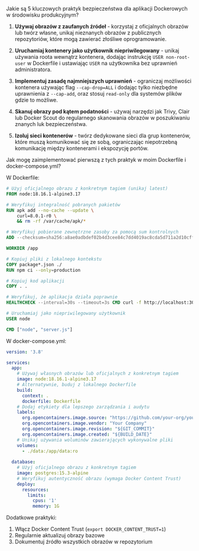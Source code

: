 Jakie są 5 kluczowych praktyk bezpieczeństwa dla aplikacji Dockerowych w środowisku produkcyjnym?

1. **Używaj obrazów z zaufanych źródeł** - korzystaj z oficjalnych obrazów lub twórz własne, unikaj nieznanych obrazów z publicznych repozytoriów, które mogą zawierać złośliwe oprogramowanie.

2. **Uruchamiaj kontenery jako użytkownik niepriwilegowany** - unikaj używania roota wewnątrz kontenera, dodając instrukcję `USER non-root-user` w Dockerfile i ustawiając `USER` na użytkownika bez uprawnień administratora.

3. **Implementuj zasadę najmniejszych uprawnień** - ograniczaj możliwości kontenera używając flag `--cap-drop=ALL` i dodając tylko niezbędne uprawnienia z `--cap-add`, oraz stosuj `read-only` dla systemów plików gdzie to możliwe.

4. **Skanuj obrazy pod kątem podatności** - używaj narzędzi jak Trivy, Clair lub Docker Scout do regularnego skanowania obrazów w poszukiwaniu znanych luk bezpieczeństwa.

5. **Izoluj sieci kontenerów** - twórz dedykowane sieci dla grup kontenerów, które muszą komunikować się ze sobą, ograniczając niepotrzebną komunikację między kontenerami i ekspozycję portów.

Jak mogę zaimplementować pierwszą z tych praktyk w moim Dockerfile i docker-compose.yml?

W Dockerfile:

```dockerfile
# Użyj oficjalnego obrazu z konkretnym tagiem (unikaj latest)
FROM node:18.16.1-alpine3.17

# Weryfikuj integralność pobranych pakietów
RUN apk add --no-cache --update \
    curl=8.0.1-r0 \
    && rm -rf /var/cache/apk/*

# Weryfikuj pobierane zewnętrzne zasoby za pomocą sum kontrolnych
ADD --checksum=sha256:a8ae0adbdef02b4d3cee84c7dd4019ac8cda5d711a2d10cffdfd401b4f0372ee https://example.com/app/package.tgz /app/

WORKDIR /app

# Kopiuj pliki z lokalnego kontekstu
COPY package*.json ./
RUN npm ci --only=production

# Kopiuj kod aplikacji
COPY . .

# Weryfikuj, że aplikacja działa poprawnie
HEALTHCHECK --interval=30s --timeout=3s CMD curl -f http://localhost:3000/health || exit 1

# Uruchamiaj jako niepriwilegowany użytkownik
USER node

CMD ["node", "server.js"]
```

W docker-compose.yml:

```yaml
version: '3.8'

services:
  app:
    # Używaj własnych obrazów lub oficjalnych z konkretnym tagiem
    image: node:18.16.1-alpine3.17
    # Alternatywnie, buduj z lokalnego Dockerfile
    build:
      context: .
      dockerfile: Dockerfile
    # Dodaj etykiety dla lepszego zarządzania i audytu
    labels:
      org.opencontainers.image.source: "https://github.com/your-org/your-repo"
      org.opencontainers.image.vendor: "Your Company"
      org.opencontainers.image.revision: "${GIT_COMMIT}"
      org.opencontainers.image.created: "${BUILD_DATE}"
    # Unikaj używania woluminów zawierających wykonywalne pliki
    volumes:
      - ./data:/app/data:ro
  
  database:
    # Użyj oficjalnego obrazu z konkretnym tagiem
    image: postgres:15.3-alpine
    # Weryfikuj autentyczność obrazu (wymaga Docker Content Trust)
    deploy:
      resources:
        limits:
          cpus: '1'
          memory: 1G
```

Dodatkowe praktyki:
1. Włącz Docker Content Trust (`export DOCKER_CONTENT_TRUST=1`)
2. Regularnie aktualizuj obrazy bazowe
3. Dokumentuj źródło wszystkich obrazów w repozytorium
